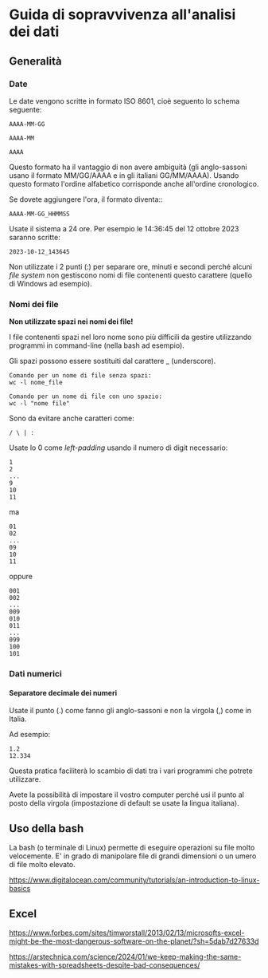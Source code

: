 # Guida di sopravvivenza all'analisi dei dati


## Generalità


### Date

Le date vengono scritte in formato ISO 8601, cioè seguento lo schema seguente:

```
AAAA-MM-GG 
    
AAAA-MM
    
AAAA
```
    
Questo formato ha il vantaggio di non avere ambiguità (gli anglo-sassoni usano il formato MM/GG/AAAA e in gli italiani GG/MM/AAAA).
Usando questo formato l'ordine alfabetico corrisponde anche all'ordine cronologico.

Se dovete aggiungere l'ora, il formato diventa::

```
AAAA-MM-GG_HHMMSS
```
    
Usate il sistema a 24 ore.
Per esempio le 14:36:45 del 12 ottobre 2023 saranno scritte:

```
2023-10-12_143645
```    
    
Non utilizzate i 2 punti (:) per separare ore, minuti e secondi perché alcuni *file system* non gestiscono nomi di file contenenti questo carattere (quello di Windows ad esempio).
    
    
### Nomi dei file

**Non utilizzate spazi nei nomi dei file!**

I file contenenti spazi nel loro nome sono più difficili da gestire utilizzando programmi in command-line (nella bash ad esempio).

Gli spazi possono essere sostituiti dal carattere _ (underscore).

```
Comando per un nome di file senza spazi:
wc -l nome_file

Comando per un nome di file con uno spazio:
wc -l "nome file"

```



Sono da evitare anche caratteri come:

```
/ \ | :
```

Usate lo 0 come _left-padding_ usando il numero di digit necessario:

```
1
2
...
9
10
11
```

ma 

```
01
02
...
09
10
11
```


oppure 

```
001
002
...
009
010
011
...
099
100
101
```



### Dati numerici

#### Separatore decimale dei numeri


Usate il punto (.) come fanno gli anglo-sassoni e non la virgola (,) come in Italia.

Ad esempio:
```
1.2
12.334
```

Questa pratica faciliterà lo scambio di dati tra i vari programmi che potrete utilizzare.

Avete la possibilità di impostare il vostro computer perché usi il punto al posto della virgola (impostazione di default se usate la lingua italiana).



## Uso della bash


La bash (o terminale di Linux) permette di eseguire operazioni su file molto velocemente. E' in grado di manipolare file di grandi dimensioni o un umero di file molto elevato.



https://www.digitalocean.com/community/tutorials/an-introduction-to-linux-basics


## Excel 

https://www.forbes.com/sites/timworstall/2013/02/13/microsofts-excel-might-be-the-most-dangerous-software-on-the-planet/?sh=5dab7d27633d


https://arstechnica.com/science/2024/01/we-keep-making-the-same-mistakes-with-spreadsheets-despite-bad-consequences/






